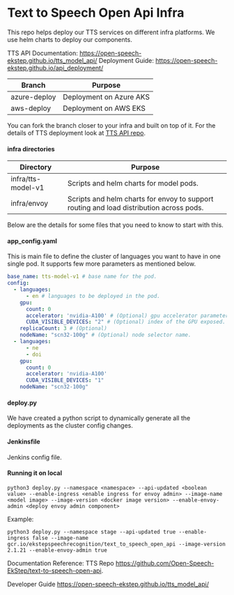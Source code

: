 # Text to Speech Open Api Infra

This repo helps deploy our TTS services on different infra platforms. We use helm charts to deploy our components.

TTS API Documentation: https://open-speech-ekstep.github.io/tts_model_api/
Deployment Guide: https://open-speech-ekstep.github.io/api_deployment/


| Branch       | Purpose                           |
|--------------|-----------------------------------|
| azure-deploy | Deployment on Azure AKS           |
| aws-deploy   | Deployment on AWS EKS             |

You can fork the branch closer to your infra and built on top of it. For the details of TTS deployment look at [TTS API repo](https://github.com/Open-Speech-EkStep/text-to-speech-open-api).

#### infra directories

| Directory          | Purpose                                                                                 |
|--------------------|-----------------------------------------------------------------------------------------|
| infra/tts-model-v1 | Scripts and helm charts for model pods.                                                 |
| infra/envoy        | Scripts and helm charts for envoy to support routing and load distribution across pods. |


Below are the details for some files that you need to know to start with this.

#### app_config.yaml

This is main file to define the cluster of languages you want to have in one single pod. It supports few more parameters as mentioned below.

```yaml
base_name: tts-model-v1 # base name for the pod.
config:
  - languages:
      - en # languages to be deployed in the pod.
    gpu:
      count: 0
      accelerator: 'nvidia-A100' # (Optional) gpu accelerator parameter.
      CUDA_VISIBLE_DEVICES: "2" # (Optional) index of the GPU exposed.
    replicaCount: 3 # (Optional)
    nodeName: "scn32-100g" # (Optional) node selector name.
  - languages:
      - ne
      - doi
    gpu:
      count: 0
      accelerator: 'nvidia-A100'
      CUDA_VISIBLE_DEVICES: "1"
    nodeName: "scn32-100g"
```



#### deploy.py

We have created a python script to dynamically generate all the deployments as the cluster config changes.


#### Jenkinsfile

Jenkins config file.

#### Running it on local

```shell
python3 deploy.py --namespace <namespace> --api-updated <boolean value> --enable-ingress <enable ingress for envoy admin> --image-name <model image> --image-version <docker image version> --enable-envoy-admin <deploy envoy admin component>
```

Example:

```shell
python3 deploy.py --namespace stage --api-updated true --enable-ingress false --image-name gcr.io/ekstepspeechrecognition/text_to_speech_open_api --image-version 2.1.21 --enable-envoy-admin true
```

Documentation Reference:
TTS Repo https://github.com/Open-Speech-EkStep/text-to-speech-open-api.

Developer Guide https://open-speech-ekstep.github.io/tts_model_api/
